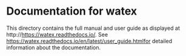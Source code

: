 # Documentation for watex

This directory contains the full manual and user guide as displayed at
http://https://watex.readthedocs.io/. 
See https://watex.readthedocs.io/en/latest/user_guide.htmlfor 
detailed information about the documentation. 